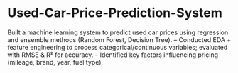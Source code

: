# Used-Car-Price-Prediction-System
Built a machine learning system to predict used car prices using regression and ensemble methods (Random Forest, Decision Tree). – Conducted EDA + feature engineering to process categorical/continuous variables; evaluated with RMSE &amp; R² for accuracy. – Identified key factors influencing pricing (mileage, brand, year, fuel type), 
